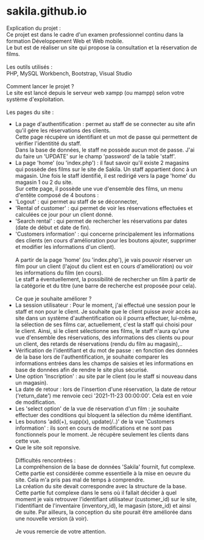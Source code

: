 # sakila.github.io

Explication du projet : <br>
Ce projet est dans le cadre d'un examen professionnel continu dans la formation Développement Web et Web mobile.<br>
Le but est de réaliser un site qui propose la consultation et la réservation de films.
<br><br>
Les outils utilisés :<br>
PHP, MySQL Workbench, Bootstrap, Visual Studio
<br><br>
Comment lancer le projet ? <br>
Le site est lancé depuis le serveur web xampp (ou mampp) selon votre système d'exploitation.
<br><br>
Les pages du site : <br>
- La page d'authentification : permet au staff de se connecter au site afin qu'il gére les réservations des clients.<br>
Cette page récupère un identifiant et un mot de passe qui permettent de vérifier l'identitité du staff.<br>
Dans la base de données, le staff ne possède aucun mot de passe. J'ai du faire un 'UPDATE' sur le champ 'password' de la table 'staff'.<br>
- La page 'home' (ou 'index.php') : il faut savoir qu'il existe 2 magasins qui possède des films sur le site de Sakila. Un staff appartient donc à un magasin. Une fois le staff identifié, il est redirigé vers la page 'home' du magasin 1 ou 2 du site.<br> 
Sur cette page, il possède une vue d'ensemble des films, un menu d'entête composé de 4 boutons :
- 'Logout' : qui permet au staff de se déconnecter,<br>
- 'Rental of customer' : qui permet de voir les réservations effectuées et calculées ce jour pour un client donné.<br>
- 'Search rental' : qui permet de rechercher les réservations par dates (date de début et date de fin).<br>
- 'Customers information' : qui concerne principalement les informations des clients (en cours d'amélioration pour les boutons ajouter, supprimer et modifier les informations d'un client).
<br><br>
A partir de la page 'home' (ou 'index.php'), je vais pouvoir réserver un film pour un client (l'ajout du client est en cours d'amélioration) ou voir les informations du film (en cours).<br>
Le staff a éventuellement, la possibilité de rechercher un film à partir de la catégorie et du titre (une barre de recherche est proposée pour cela).
<br><br>
Ce que je souhaite améliorer ?<br>
- La session utilisateur : Pour le moment, j'ai effectué une session pour le staff et non pour le client. Je souhaite que le client puisse avoir accès au site dans un système d'authentification où il pourra effectuer, lui-même, la sélection de ses films car, actuellement, c'est la staff qui choisi pour le client. Ainsi, si le client sélectionne ses films, le staff n'aura qu'une vue d'ensemble des réservations, des informations des clients ou pour un client, des retards de réservations (rendu du film au magasin),..<br>
- Vérification de l'identifiant et du mot de passe : en fonction des données de la base lors de l'authentification, je souhaite comparer les informations entrées dans les champs de saisies et les informations en base de données afin de rendre le site plus sécurisé.<br>
- Une option 'Inscription' : au site par le client (ou le staff si nouveau dans un magasin).
- La date de retour : lors de l'insertion d'une réservation, la date de retour ('return_date') me renvoie ceci '2021-11-23 00:00:00'. Cela est en voie de modification.<br>
- Les 'select option' de la vue de réservation d'un film : je souhaite effectuer des conditions qui bloquent la sélection du même identifiant.<br>
- Les boutons 'add(+), supp(x), update(/..)' de la vue 'Customers information' : ils sont en cours de modifications et ne sont pas fonctionnels pour le moment. Je récupère seulement les clients dans cette vue.<br>
- Que le site soit reponsive.
<br><br>
Difficultés rencontrées :<br>
La compréhension de la base de données 'Sakila' fournit, fut complexe. Cette partie est considérée comme essentielle à la mise en oeuvre du site. Cela m'a pris pas mal de temps à comprendre.<br>
La création du site devait correspondre avec la structure de la base. Cette partie fut complexe dans le sens où il fallait décider à quel moment je vais retrouver l'identifiant utilisateur (customer_id) sur le site, l'identifiant de l'inventaire (inventory_id), le magasin (store_id) et ainsi de suite. Par ailleurs, la conception du site pourait être améliorée dans une nouvelle version (à voir).
<br><br>
Je vous remercie de votre attention.
